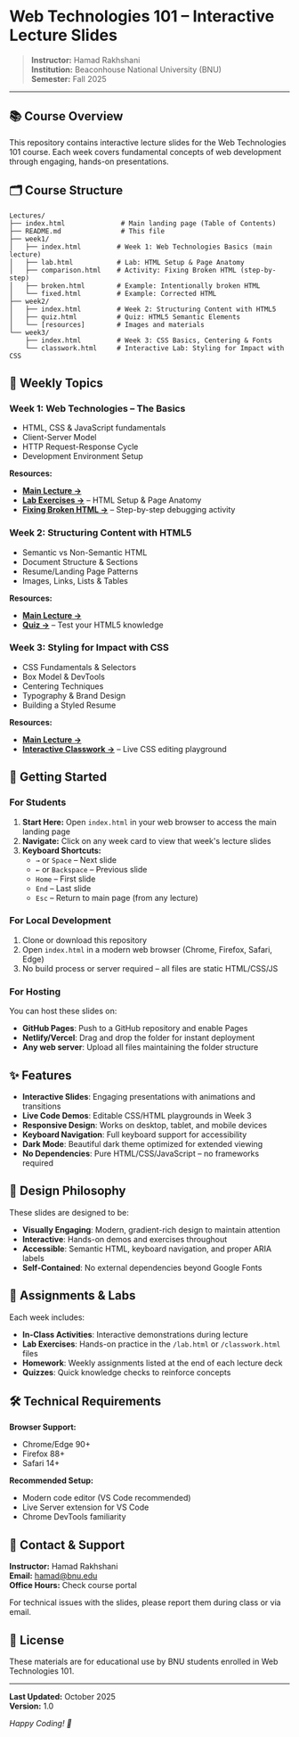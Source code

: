 # Web Technologies 101 – Interactive Lecture Slides

> **Instructor:** Hamad Rakhshani  
> **Institution:** Beaconhouse National University (BNU)  
> **Semester:** Fall 2025

---

## 📚 Course Overview

This repository contains interactive lecture slides for the Web Technologies 101 course. Each week covers fundamental concepts of web development through engaging, hands-on presentations.

## 🗂️ Course Structure

```
Lectures/
├── index.html              # Main landing page (Table of Contents)
├── README.md               # This file
├── week1/
│   ├── index.html         # Week 1: Web Technologies Basics (main lecture)
│   ├── lab.html           # Lab: HTML Setup & Page Anatomy
│   ├── comparison.html    # Activity: Fixing Broken HTML (step-by-step)
│   ├── broken.html        # Example: Intentionally broken HTML
│   └── fixed.html         # Example: Corrected HTML
├── week2/
│   ├── index.html         # Week 2: Structuring Content with HTML5
│   ├── quiz.html          # Quiz: HTML5 Semantic Elements
│   └── [resources]        # Images and materials
└── week3/
    ├── index.html         # Week 3: CSS Basics, Centering & Fonts
    └── classwork.html     # Interactive Lab: Styling for Impact with CSS
```

## 📖 Weekly Topics

### Week 1: Web Technologies – The Basics
- HTML, CSS & JavaScript fundamentals
- Client-Server Model
- HTTP Request-Response Cycle
- Development Environment Setup

**Resources:**
- **[Main Lecture →](week1/index.html)**
- **[Lab Exercises →](week1/lab.html)** – HTML Setup & Page Anatomy
- **[Fixing Broken HTML →](week1/comparison.html)** – Step-by-step debugging activity

### Week 2: Structuring Content with HTML5
- Semantic vs Non-Semantic HTML
- Document Structure & Sections
- Resume/Landing Page Patterns
- Images, Links, Lists & Tables

**Resources:**
- **[Main Lecture →](week2/index.html)**
- **[Quiz →](week2/quiz.html)** – Test your HTML5 knowledge

### Week 3: Styling for Impact with CSS
- CSS Fundamentals & Selectors
- Box Model & DevTools
- Centering Techniques
- Typography & Brand Design
- Building a Styled Resume

**Resources:**
- **[Main Lecture →](week3/index.html)**
- **[Interactive Classwork →](week3/classwork.html)** – Live CSS editing playground

## 🚀 Getting Started

### For Students

1. **Start Here:** Open `index.html` in your web browser to access the main landing page
2. **Navigate:** Click on any week card to view that week's lecture slides
3. **Keyboard Shortcuts:**
   - `→` or `Space` – Next slide
   - `←` or `Backspace` – Previous slide
   - `Home` – First slide
   - `End` – Last slide
   - `Esc` – Return to main page (from any lecture)

### For Local Development

1. Clone or download this repository
2. Open `index.html` in a modern web browser (Chrome, Firefox, Safari, Edge)
3. No build process or server required – all files are static HTML/CSS/JS

### For Hosting

You can host these slides on:
- **GitHub Pages**: Push to a GitHub repository and enable Pages
- **Netlify/Vercel**: Drag and drop the folder for instant deployment
- **Any web server**: Upload all files maintaining the folder structure

## ✨ Features

- **Interactive Slides**: Engaging presentations with animations and transitions
- **Live Code Demos**: Editable CSS/HTML playgrounds in Week 3
- **Responsive Design**: Works on desktop, tablet, and mobile devices
- **Keyboard Navigation**: Full keyboard support for accessibility
- **Dark Mode**: Beautiful dark theme optimized for extended viewing
- **No Dependencies**: Pure HTML/CSS/JavaScript – no frameworks required

## 🎨 Design Philosophy

These slides are designed to be:
- **Visually Engaging**: Modern, gradient-rich design to maintain attention
- **Interactive**: Hands-on demos and exercises throughout
- **Accessible**: Semantic HTML, keyboard navigation, and proper ARIA labels
- **Self-Contained**: No external dependencies beyond Google Fonts

## 📝 Assignments & Labs

Each week includes:
- **In-Class Activities**: Interactive demonstrations during lecture
- **Lab Exercises**: Hands-on practice in the `/lab.html` or `/classwork.html` files
- **Homework**: Weekly assignments listed at the end of each lecture deck
- **Quizzes**: Quick knowledge checks to reinforce concepts

## 🛠️ Technical Requirements

**Browser Support:**
- Chrome/Edge 90+
- Firefox 88+
- Safari 14+

**Recommended Setup:**
- Modern code editor (VS Code recommended)
- Live Server extension for VS Code
- Chrome DevTools familiarity

## 📧 Contact & Support

**Instructor:** Hamad Rakhshani  
**Email:** hamad@bnu.edu  
**Office Hours:** Check course portal

For technical issues with the slides, please report them during class or via email.

## 📄 License

These materials are for educational use by BNU students enrolled in Web Technologies 101.

---

**Last Updated:** October 2025  
**Version:** 1.0

*Happy Coding! 🚀*

